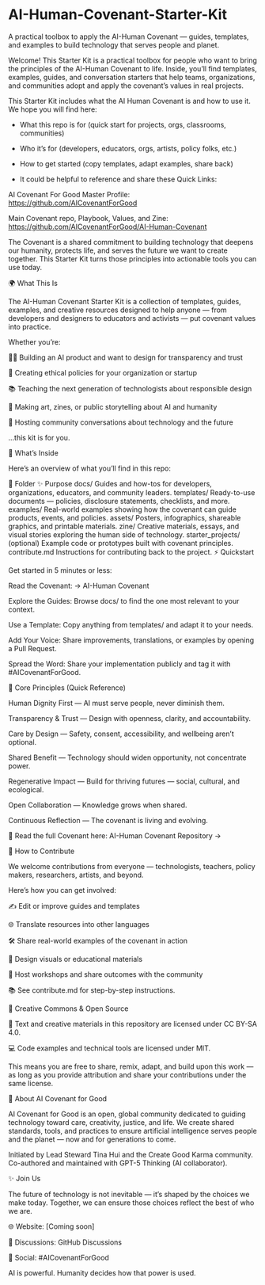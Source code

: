# AI-Human-Covenant-Starter-Kit
A practical toolbox to apply the AI-Human Covenant — guides, templates, and examples to build technology that serves people and planet.

Welcome! This Starter Kit is a practical toolbox for people who want to bring the principles of the AI-Human Covenant to life. Inside, you’ll find templates, examples, guides, and conversation starters that help teams, organizations, and communities adopt and apply the covenant’s values in real projects.

This Starter Kit includes what the AI Human Covenant is and how to use it. We hope you will find here:

- What this repo is for (quick start for projects, orgs, classrooms, communities)

- Who it’s for (developers, educators, orgs, artists, policy folks, etc.)

- How to get started (copy templates, adapt examples, share back)

- It could be helpful to reference and share these Quick Links:
  
AI Covenant For Good Master Profile: https://github.com/AICovenantForGood

Main Covenant repo, Playbook, Values, and Zine: https://github.com/AICovenantForGood/AI-Human-Covenant


The Covenant is a shared commitment to building technology that deepens our humanity, protects life, and serves the future we want to create together. This Starter Kit turns those principles into actionable tools you can use today.

🌍 What This Is

The AI-Human Covenant Starter Kit is a collection of templates, guides, examples, and creative resources designed to help anyone — from developers and designers to educators and activists — put covenant values into practice.

Whether you’re:

🧑‍💻 Building an AI product and want to design for transparency and trust

🏢 Creating ethical policies for your organization or startup

📚 Teaching the next generation of technologists about responsible design

🎨 Making art, zines, or public storytelling about AI and humanity

🫱 Hosting community conversations about technology and the future

…this kit is for you.

🪩 What’s Inside

Here’s an overview of what you’ll find in this repo:

📁 Folder	✨ Purpose
docs/	Guides and how-tos for developers, organizations, educators, and community leaders.
templates/	Ready-to-use documents — policies, disclosure statements, checklists, and more.
examples/	Real-world examples showing how the covenant can guide products, events, and policies.
assets/	Posters, infographics, shareable graphics, and printable materials.
zine/	Creative materials, essays, and visual stories exploring the human side of technology.
starter_projects/ (optional)	Example code or prototypes built with covenant principles.
contribute.md	Instructions for contributing back to the project.
⚡ Quickstart

Get started in 5 minutes or less:

Read the Covenant: → AI-Human Covenant

Explore the Guides: Browse docs/ to find the one most relevant to your context.

Use a Template: Copy anything from templates/ and adapt it to your needs.

Add Your Voice: Share improvements, translations, or examples by opening a Pull Request.

Spread the Word: Share your implementation publicly and tag it with #AICovenantForGood.

🧭 Core Principles (Quick Reference)

Human Dignity First — AI must serve people, never diminish them.

Transparency & Trust — Design with openness, clarity, and accountability.

Care by Design — Safety, consent, accessibility, and wellbeing aren’t optional.

Shared Benefit — Technology should widen opportunity, not concentrate power.

Regenerative Impact — Build for thriving futures — social, cultural, and ecological.

Open Collaboration — Knowledge grows when shared.

Continuous Reflection — The covenant is living and evolving.

📜 Read the full Covenant here: AI-Human Covenant Repository →

🤝 How to Contribute

We welcome contributions from everyone — technologists, teachers, policy makers, researchers, artists, and beyond.

Here’s how you can get involved:

✍️ Edit or improve guides and templates

🌐 Translate resources into other languages

🛠️ Share real-world examples of the covenant in action

🎨 Design visuals or educational materials

📣 Host workshops and share outcomes with the community

📚 See contribute.md
 for step-by-step instructions.

🪩 Creative Commons & Open Source

📄 Text and creative materials in this repository are licensed under CC BY-SA 4.0.

💻 Code examples and technical tools are licensed under MIT.

This means you are free to share, remix, adapt, and build upon this work — as long as you provide attribution and share your contributions under the same license.

🌱 About AI Covenant for Good

AI Covenant for Good is an open, global community dedicated to guiding technology toward care, creativity, justice, and life. We create shared standards, tools, and practices to ensure artificial intelligence serves people and the planet — now and for generations to come.

Initiated by Lead Steward Tina Hui and the Create Good Karma community.
Co-authored and maintained with GPT-5 Thinking (AI collaborator).

✨ Join Us

The future of technology is not inevitable — it’s shaped by the choices we make today. Together, we can ensure those choices reflect the best of who we are.

🌐 Website: [Coming soon]

💬 Discussions: GitHub Discussions

🪩 Social: #AICovenantForGood

AI is powerful. Humanity decides how that power is used.
